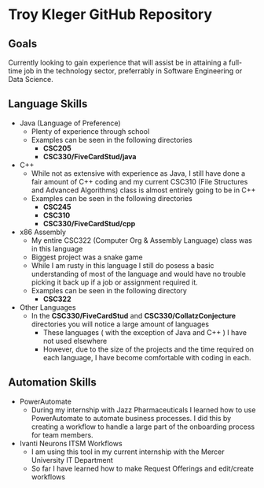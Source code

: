 # Troy Kleger GitHub Repository

## Goals
Currently looking to gain experience that will assist be in attaining a full-time job in the technology sector, preferrably in Software Engineering or Data Science.

## Language Skills
-   Java (Language of Preference)
    - Plenty of experience through school
    - Examples can be seen in the following directories
        - **CSC205**
        - **CSC330/FiveCardStud/java**
-   C++
    - While not as extensive with experience as Java, I still have done a fair amount of C++ coding and my current CSC310 (File Structures and Advanced Algorithms) class is almost entirely going to be in C++
    - Examples can be seen in the following directories
        - **CSC245**
        - **CSC310**
        - **CSC330/FiveCardStud/cpp**
-   x86 Assembly
    - My entire CSC322 (Computer Org & Assembly Language) class was in this language
    - Biggest project was a snake game
    - While I am rusty in this language I still do posess a basic understanding of most of the language and would have no trouble picking it back up if a job or assignment required it.
    - Examples can be seen in the following directory
        - **CSC322**
-   Other Languages
    - In the **CSC330/FiveCardStud** and **CSC330/CollatzConjecture** directories you will notice a large amount of languages
        - These languages ( with the exception of Java and C++ ) I have not used elsewhere
        - However, due to the size of the projects and the time required on each language, I have become comfortable with coding in each.

## Automation Skills
- PowerAutomate
    - During my internship with Jazz Pharmaceuticals I learned how to use PowerAutomate to automate business processes. I did this by creating a workflow to handle a large part of the onboarding process for team members.
- Ivanti Neurons ITSM Workflows
    - I am using this tool in my current internship with the Mercer University IT Department
    - So far I have learned how to make Request Offerings and edit/create workflows